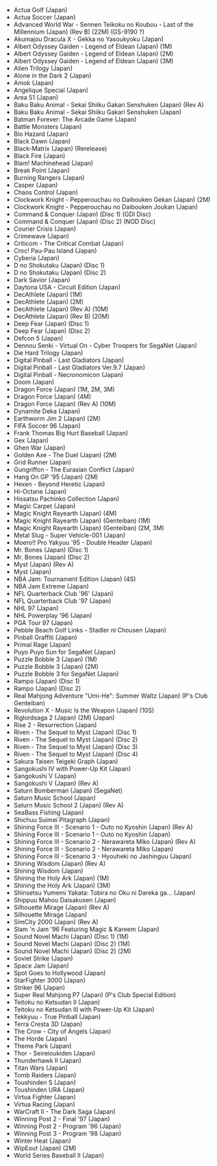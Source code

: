 - Actua Golf (Japan)
- Actua Soccer (Japan)
- Advanced World War - Sennen Teikoku no Koubou - Last of the Millennium (Japan) (Rev B) (22M) (GS-9190 ?)
- Akumajou Dracula X - Gekka no Yasoukyoku (Japan)
- Albert Odyssey Gaiden - Legend of Eldean (Japan) (1M)
- Albert Odyssey Gaiden - Legend of Eldean (Japan) (2M)
- Albert Odyssey Gaiden - Legend of Eldean (Japan) (3M)
- Alien Trilogy (Japan)
- Alone in the Dark 2 (Japan)
- Amok (Japan)
- Angelique Special (Japan)
- Area 51 (Japan)
- Baku Baku Animal - Sekai Shiiku Gakari Senshuken (Japan) (Rev A)
- Baku Baku Animal - Sekai Shiiku Gakari Senshuken (Japan)
- Batman Forever: The Arcade Game (Japan)
- Battle Monsters (Japan)
- Bio Hazard (Japan)
- Black Dawn (Japan)
- Black-Matrix (Japan) (Rerelease)
- Black Fire (Japan)
- Blam! Machinehead (Japan)
- Break Point (Japan)
- Burning Rangers (Japan)
- Casper (Japan)
- Chaos Control (Japan)
- Clockwork Knight - Pepperouchau no Daibouken Gekan (Japan) (2M)
- Clockwork Knight - Pepperouchau no Daibouken Joukan (Japan)
- Command & Conquer (Japan) (Disc 1) (GDI Disc)
- Command & Conquer (Japan) (Disc 2) (NOD Disc)
- Courier Crisis (Japan)
- Crimewave (Japan)
- Criticom - The Critical Combat (Japan)
- Croc! Pau-Pau Island (Japan)
- Cyberia (Japan)
- D no Shokutaku (Japan) (Disc 1)
- D no Shokutaku (Japan) (Disc 2)
- Dark Savior (Japan)
- Daytona USA - Circuit Edition (Japan)
- DecAthlete (Japan) (1M)
- DecAthlete (Japan) (2M)
- DecAthlete (Japan) (Rev A) (10M)
- DecAthlete (Japan) (Rev B) (20M)
- Deep Fear (Japan) (Disc 1)
- Deep Fear (Japan) (Disc 2)
- Defcon 5 (Japan)
- Dennou Senki - Virtual On - Cyber Troopers for SegaNet (Japan)
- Die Hard Trilogy (Japan)
- Digital Pinball - Last Gladiators (Japan)
- Digital Pinball - Last Gladiators Ver.9.7 (Japan)
- Digital Pinball - Necronomicon (Japan)
- Doom (Japan)
- Dragon Force (Japan) (1M, 2M, 3M)
- Dragon Force (Japan) (4M)
- Dragon Force (Japan) (Rev A) (10M)
- Dynamite Deka (Japan)
- Earthworm Jim 2 (Japan) (2M)
- FIFA Soccer 96 (Japan)
- Frank Thomas Big Hurt Baseball (Japan)
- Gex (Japan)
- Ghen War (Japan)
- Golden Axe - The Duel (Japan) (2M)
- Grid Runner (Japan)
- Gungriffon - The Eurasian Conflict (Japan)
- Hang On GP '95 (Japan) (2M)
- Hexen - Beyond Heretic (Japan)
- Hi-Octane (Japan)
- Hissatsu Pachinko Collection (Japan)
- Magic Carpet (Japan)
- Magic Knight Rayearth (Japan) (4M)
- Magic Knight Rayearth (Japan) (Genteiban) (1M)
- Magic Knight Rayearth (Japan) (Genteiban) (2M, 3M)
- Metal Slug - Super Vehicle-001 (Japan)
- Moero!! Pro Yakyuu '95 - Double Header (Japan)
- Mr. Bones (Japan) (Disc 1)
- Mr. Bones (Japan) (Disc 2)
- Myst (Japan) (Rev A)
- Myst (Japan)
- NBA Jam: Tournament Edition (Japan) (4S)
- NBA Jam Extreme (Japan)
- NFL Quarterback Club '96' (Japan)
- NFL Quarterback Club '97 (Japan)
- NHL 97 (Japan)
- NHL Powerplay '96 (Japan)
- PGA Tour 97 (Japan)
- Pebble Beach Golf Links - Stadler ni Chousen (Japan)
- Pinball Graffiti (Japan)
- Primal Rage (Japan)
- Puyo Puyo Sun for SegaNet (Japan)
- Puzzle Bobble 3 (Japan) (1M)
- Puzzle Bobble 3 (Japan) (2M)
- Puzzle Bobble 3 for SegaNet (Japan)
- Rampo (Japan) (Disc 1)
- Rampo (Japan) (Disc 2)
- Real Mahjong Adventure "Umi-He": Summer Waltz (Japan) (P's Club Genteiban)
- Revolution X - Music Is the Weapon (Japan) (10S)
- Riglordsaga 2 (Japan) (2M) (Japan)
- Rise 2 - Resurrection (Japan)
- Riven - The Sequel to Myst (Japan) (Disc 1)
- Riven - The Sequel to Myst (Japan) (Disc 2)
- Riven - The Sequel to Myst (Japan) (Disc 3)
- Riven - The Sequel to Myst (Japan) (Disc 4)
- Sakura Taisen Teigeki Graph (Japan)
- Sangokushi IV with Power-Up Kit (Japan)
- Sangokushi V (Japan)
- Sangokushi V (Japan) (Rev A)
- Saturn Bomberman (Japan) (SegaNet)
- Saturn Music School (Japan)
- Saturn Music School 2 (Japan) (Rev A)
- SeaBass Fishing (Japan)
- Shichuu Suimei Pitagraph (Japan)
- Shining Force III - Scenario 1 - Outo no Kyoshin (Japan) (Rev A)
- Shining Force III - Scenario 1 - Outo no Kyoshin (Japan)
- Shining Force III - Scenario 2 - Nerawareta Miko (Japan) (Rev A)
- Shining Force III - Scenario 2 - Nerawareta Miko (Japan)
- Shining Force III - Scenario 3 - Hyouheki no Jashinguu (Japan)
- Shining Wisdom (Japan) (Rev A)
- Shining Wisdom (Japan)
- Shining the Holy Ark (Japan) (1M)
- Shining the Holy Ark (Japan) (3M)
- Shinsetsu Yumemi Yakata: Tobira no Oku ni Dareka ga... (Japan)
- Shippuu Mahou Daisakusen (Japan)
- Silhouette Mirage (Japan) (Rev A)
- Silhouette Mirage (Japan)
- SimCity 2000 (Japan) (Rev A)
- Slam 'n Jam '96 Featuring Magic & Kareem (Japan)
- Sound Novel Machi (Japan) (Disc 1) (1M)
- Sound Novel Machi (Japan) (Disc 2) (1M)
- Sound Novel Machi (Japan) (Disc 2) (2M)
- Soviet Strike (Japan)
- Space Jam (Japan)
- Spot Goes to Hollywood (Japan)
- StarFighter 3000 (Japan)
- Striker 96 (Japan)
- Super Real Mahjong P7 (Japan) (P's Club Special Edition)
- Teitoku no Ketsudan II (Japan)
- Teitoku no Ketsudan III with Power-Up Kit (Japan)
- Tekkyuu - True Pinball (Japan)
- Terra Cresta 3D (Japan)
- The Crow - City of Angels (Japan)
- The Horde (Japan)
- Theme Park (Japan)
- Thor - Seireioukiden (Japan)
- Thunderhawk II (Japan)
- Titan Wars (Japan)
- Tomb Raiders (Japan)
- Toushinden S (Japan)
- Toushinden URA (Japan)
- Virtua Fighter (Japan)
- Virtua Racing (Japan)
- WarCraft II - The Dark Saga (Japan)
- Winning Post 2 - Final '97 (Japan)
- Winning Post 2 - Program '96 (Japan)
- Winning Post 3 - Program '98 (Japan)
- Winter Heat (Japan)
- WipEout (Japan) (2M)
- World Series Baseball II (Japan)
